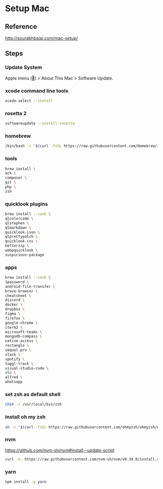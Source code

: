# Setup Mac

## Reference

http://sourabhbajaj.com/mac-setup/

## Steps

### Update System

Apple menu () > About This Mac > Software Update.

### xcode command line tools

```sh
xcode-select --install
```

### rosetta 2

```sh
softwareupdate --install-rosetta
```

### homebrew

```sh
/bin/bash -c "$(curl -fsSL https://raw.githubusercontent.com/Homebrew/install/HEAD/install.sh)"
```

### tools

```sh
brew install \
ack \
composer \
git \
php \
zsh
```

### quicklook plugins

```sh
brew install --cask \
qlcolorcode \
qlstephen \
qlmarkdown \
quicklook-json \
qlprettypatch \
quicklook-csv \
betterzip \
webpquicklook \
suspicious-package
```

### apps

```sh
brew install --cask \
1password \
android-file-transfer \
brave-browser \
cheatsheet \
discord \
docker \
dropbox \
figma \
firefox \
google-chrome \
iterm2 \
microsoft-teams \
mongodb-compass \
native-access \
rectangle \
sequel-pro \
slack \
spotify \
toggl-track \
visual-studio-code \
vlc \
alfred \
whatsapp
```

### set zsh as default shell

```sh
chsh -s /usr/local/bin/zsh
```

### install oh my zsh

```sh
sh -c "$(curl -fsSL https://raw.githubusercontent.com/ohmyzsh/ohmyzsh/master/tools/install.sh)"
```

### nvm

https://github.com/nvm-sh/nvm#install--update-script

```sh
curl -o- https://raw.githubusercontent.com/nvm-sh/nvm/v0.39.0/install.sh | bash
```

### yarn

```sh
npm install -g yarn
```
